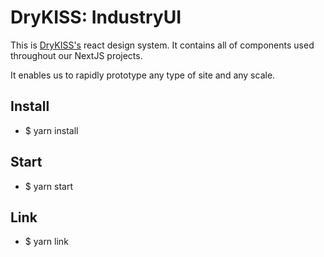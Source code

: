 # DryKISS: IndustryUI

This is [DryKISS's](https://drykiss.com) react design system. It contains all of
components used throughout our NextJS projects.

It enables us to rapidly prototype any type of site and any scale.

## Install

- $ yarn install

## Start

- $ yarn start

## Link

- $ yarn link
